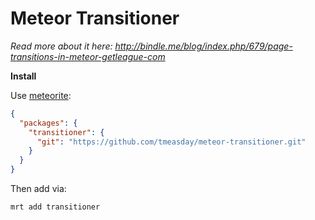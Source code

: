 Meteor Transitioner
===================

_Read more about it here: http://bindle.me/blog/index.php/679/page-transitions-in-meteor-getleague-com_

**Install**

Use [meteorite](http://possibilities.github.com/meteorite/):

```json
{
  "packages": {
    "transitioner": {
      "git": "https://github.com/tmeasday/meteor-transitioner.git"
    }
  }
}
```

Then add via:

```bash
mrt add transitioner
```